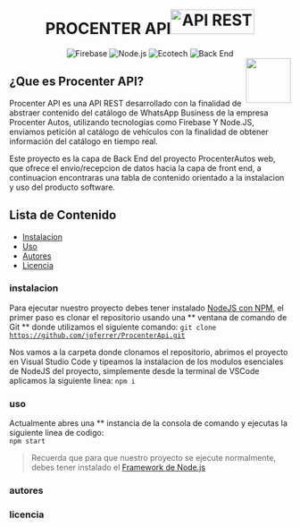 <h1 align="center">PROCENTER API<img src="https://miro.medium.com/v2/resize:fit:440/1*rupjWSREpJTCXrVjps9hWQ.png" alt="API REST" style="width: 150px; height: 44px;" width="150" height="44" /></a></h1>

<div align="center">
<img src="https://img.shields.io/badge/DB-Firebase-FFCA28?logo=Firebase&logoColor=FFCA28" alt="Firebase"/>
<img src="https://img.shields.io/badge/USO-Node.js-339933?logo=Node.js&logoColor=339933" alt="Node.js"/>
<img src="https://img.shields.io/badge/Autor-ECOTECH-000000?logo=Visual+Studio+Code&logoColor=007ACC" alt="Ecotech"/>
<img src="https://img.shields.io/badge/Repositorio-Back_End-000000?logo=GitHub&logoColor=181717" alt="Back End"/>
</div>
<div>
<img src="https://www.appleute.de/wp-content/uploads/2021/05/api-removebg-preview-min.png" align="right" style="width: 80px; height: 80px;" />
</div>


## ¿Que es Procenter API?
Procenter API es una API REST desarrollado con la finalidad de abstraer contenido del catálogo de WhatsApp Business de la empresa Procenter Autos, utilizando tecnologías como Firebase Y Node.JS, enviamos petición al catálogo de  vehículos con la finalidad de obtener información del catálogo en tiempo real.

Este proyecto es la capa de Back End del proyecto ProcenterAutos web, que ofrece el envio/recepcion de datos hacia la capa de front end, a continuacion encontraras una tabla de contenido orientado a la instalacion y uso del producto software.
## Lista de Contenido
- [Instalacion](#instalacion)
- [Uso](#uso)
- [Autores](#autores)
- [Licencia](#licencia)

### instalacion

Para ejecutar nuestro proyecto debes tener instalado [NodeJS con NPM](https://nodejs.org/es/download), el primer paso es clonar el repositorio usando una ** ventana de comando de Git ** donde  utilizamos el siguiente comando:
<code>git clone https://github.com/joferrer/ProcenterApi.git</code>

Nos vamos a la carpeta donde clonamos el repositorio, abrimos el proyecto en Visual Studio Code y tipeamos la instalacion de los modulos esenciales de NodeJS del proyecto, simplemente desde la terminal de VSCode aplicamos la siguiente linea:
<code>npm i</code>
### uso
Actualmente abres una ** instancia de la consola de comando  y ejecutas la siguiente linea de codigo:
</br>
<code>npm start</code>

> Recuerda que para que nuestro proyecto se ejecute normalmente, debes tener instalado el [Framework de Node.js](https://nodejs.org/es)
### autores


### licencia

